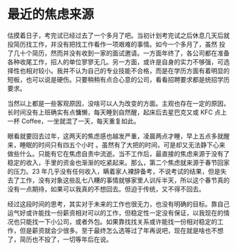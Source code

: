 # 最近的焦虑来源


估摸着日子，考完试已经过去了一个多月了吧。当初计划考完试之后休息几天后就投简历找工作，并没有把找工作看作一项艰难的事情。如今一个多月了，虽然 投了几十个简历，然而并没有收到一家的面试邀请。一方面年终了，各公司都在准备各种收尾工作，招人的单位寥寥无几。另一方面，或许是自身的实力不够强，可选择性也相对较小。我并不认为自己的专业技能不合格，而是在学历方面有着明显的短板，也可以说是硬伤。只要稍稍有点合心意的公司，看看招聘要求都是统招学历要求。

当然以上都是一些客观原因，没啥可以人为改变的方面。主观也存在一定的原因，长时间没有上班确实有点慵懒，每天睡到自然醒，起床后去星巴克又或 KFC 点上一杯 Coffee，一坐就混了一天，每天重复如此。

眼看就要回去过年，这两天的焦虑感也越发严重，凌晨两点才睡，早上五点多就醒来，睡眠的时间只有四五个小时      。虽然有了大把的时间，可是却又无法静下心来做些什么。只能有它在焦虑自责中流逝。当不工作后，最直接的焦虑来源于没有了稳定的收入，手里的资金也渐渐的吃紧起来。那么，第二个焦虑就来源于春节回家的压力。23 年几乎没有任何收入，瞒着家人裸辞备考，不说考试的结果，但是失去了工作，没有对象这些乱七八糟的事情就够家里人训斥半天，所以这个春节真的没有一点期待，如果可以我真的不想回去。但迫于传统，又不得不回去。

经过这段时间的思考，其实对于未来的工作也很无力，也没有明确的目标。靠自己运气好或许能找一份薪资相对可以的工作，但稳定性一定没有保证，以我现在的情况也只能找一下小公司，或者外包。如果靠找找关系或许能找一份相对稳定的工作，但是薪资就会少很多。至于最终怎么选等过了年再说吧，现在就是啥也不想了，简历也不投了，一切等年后在说。

